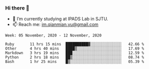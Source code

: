 ### Hi there 👋

- 🔭 I’m currently studying at IPADS Lab in SJTU.
- 📫 Reach me: im.qianmian.yu@gmail.com

<!--START_SECTION:waka-->
```text
Week: 05 November, 2020 - 12 November, 2020

Ruby       11 hrs 15 mins  ██████████▓░░░░░░░░░░░░░░   42.66 % 
Other      4 hrs 40 mins   ████▒░░░░░░░░░░░░░░░░░░░░   17.69 % 
Markdown   3 hrs 19 mins   ███░░░░░░░░░░░░░░░░░░░░░░   12.59 % 
Python     2 hrs 18 mins   ██▒░░░░░░░░░░░░░░░░░░░░░░   08.74 % 
Bash       1 hr 25 mins    █▒░░░░░░░░░░░░░░░░░░░░░░░   05.39 % 
```
<!--END_SECTION:waka-->

<!--
**yqmmm/yqmmm** is a ✨ _special_ ✨ repository because its `README.md` (this file) appears on your GitHub profile.

Here are some ideas to get you started:

- 🔭 I’m currently working on ...
- 🌱 I’m currently learning ...
- 👯 I’m looking to collaborate on ...
- 🤔 I’m looking for help with ...
- 💬 Ask me about ...
- 📫 How to reach me: ...
- 😄 Pronouns: ...
- ⚡ Fun fact: ...
-->
